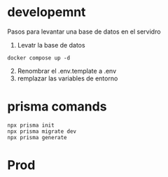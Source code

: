 
# developemnt
Pasos para levantar una base de datos en el servidro 


1. Levatr la base de datos

```
docker compose up -d
```

2. Renombrar el .env.template a .env
3. remplazar las variables de entorno


# prisma comands 
```
npx prisma init
npx prisma migrate dev
npx prisma generate

```


# Prod